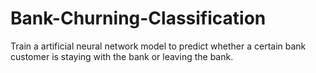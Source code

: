 # Bank-Churning-Classification
Train a artificial neural network model to predict whether a certain bank customer is staying with the bank or leaving the bank.
